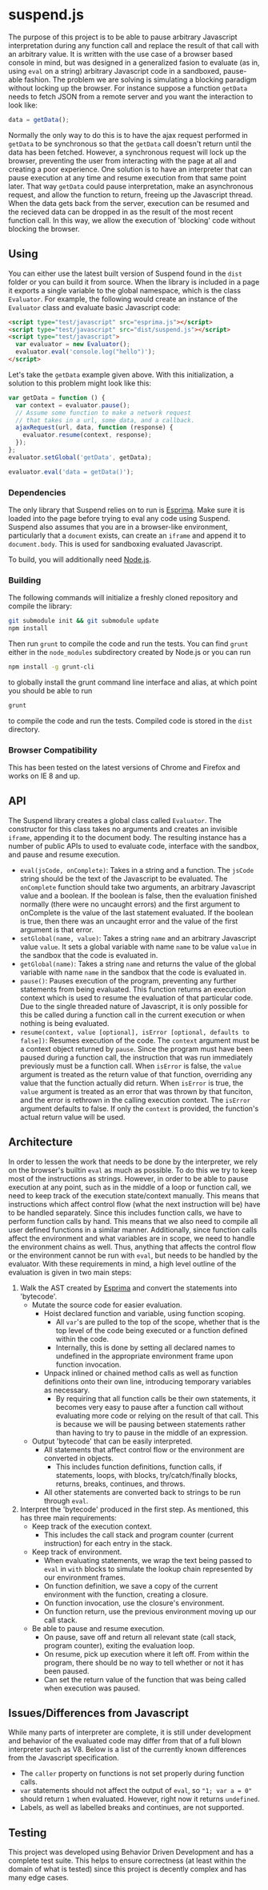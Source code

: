 # suspend.js

The purpose of this project is to be able to pause arbitrary Javascript interpretation during any function call and replace the result of that call with an arbitrary value. It is written with the use case of a browser based console in mind, but was designed in a generalized fasion to evaluate (as in, using ```eval``` on a string) arbitrary Javascript code in a sandboxed, pause-able fashion. The problem we are solving is simulating a blocking paradigm without locking up the browser. For instance suppose a function ```getData``` needs to fetch JSON from a remote server and you want the interaction to look like:

```javascript
data = getData();
```

Normally the only way to do this is to have the ajax request performed in ```getData``` to be synchronous so that the ```getData``` call doesn't return until the data has been fetched. However, a synchronous request will lock up the browser, preventing the user from interacting with the page at all and creating a poor experience. One solution is to have an interpreter that can pause execution at any time and resume execution from that same point later. That way ```getData``` could pause interpretation, make an asynchronous request, and allow the function to return, freeing up the Javascript thread. When the data gets back from the server, execution can be resumed and the recieved data can be dropped in as the result of the most recent function call. In this way, we allow the execution of 'blocking' code without blocking the browser.

## Using

You can either use the latest built version of Suspend found in the ```dist``` folder or you can build it from source. When the library is included in a page it exports a single variable to the global namespace, which is the class ```Evaluator```. For example, the following would create an instance of the ```Evaluator``` class and evaluate basic Javascript code:

```html
<script type="test/javascript" src="esprima.js"></script>
<script type="test/javascript" src="dist/suspend.js"></script>
<script type="test/javascript">
  var evaluator = new Evaluator();
  evaluator.eval('console.log("hello")');
</script>
```

Let's take the ```getData``` example given above. With this initialization, a solution to this problem might look like this:

```javascript
var getData = function () {
  var context = evaluator.pause();
  // Assume some function to make a network request
  // that takes in a url, some data, and a callback.
  ajaxRequest(url, data, function (response) {
    evaluator.resume(context, response);
  });
};
evaluator.setGlobal('getData', getData);

evaluator.eval('data = getData()');
```

### Dependencies

The only library that Suspend relies on to run is [Esprima][]. Make sure it is loaded into the page before trying to eval any code using Suspend. Suspend also assumes that you are in a browser-like environment, particularly that a ```document``` exists, can create an ```iframe``` and append it to ```document.body```. This is used for sandboxing evaluated Javascript.

To build, you will additionally need [Node.js][].


### Building

The following commands will initialize a freshly cloned repository and compile the library:

```bash
git submodule init && git submodule update
npm install
```

Then run ```grunt``` to compile the code and run the tests. You can find ```grunt``` either in the ```node_modules``` subdirectory created by Node.js or you can run

```bash
npm install -g grunt-cli
```

to globally install the grunt command line interface and alias, at which point you should be able to run

```bash
grunt
```

to compile the code and run the tests. Compiled code is stored in the ```dist``` directory.

### Browser Compatibility

This has been tested on the latest versions of Chrome and Firefox and works on IE 8 and up.

## API

The Suspend library creates a global class called ```Evaluator```. The constructor for this class takes no arguments and creates an invisible ```iframe```, appending it to the document body. The resulting instance has a number of public APIs to used to evaluate code, interface with the sandbox, and pause and resume execution.

- ```eval(jsCode, onComplete)```: Takes in a string and a function. The ```jsCode``` string should be the text of the Javascript to be evaluated. The ```onComplete``` function should take two arguments, an arbitrary Javascript value and a boolean. If the boolean is false, then the evaluation finished normally (there were no uncaught errors) and the first argument to onComplete is the value of the last statement evaluated. If the boolean is true, then there was an uncaught error and the value of the first argument is that error.
- ```setGlobal(name, value)```: Takes a string ```name``` and an arbitrary Javascript value ```value```. It sets a global variable with name ```name``` to be value ```value``` in the sandbox that the code is evaluated in.
- ```getGlobal(name)```: Takes a string ```name``` and returns the value of the global variable with name ```name``` in the sandbox that the code is evaluated in.
- ```pause()```: Pauses execution of the program, preventing any further statements from being evaluated. This function returns an execution context which is used to resume the evaluation of that particular code. Due to the single threaded nature of Javascript, it is only possible for this be called during a function call in the current execution or when nothing is being evaluated.
- ```resume(context, value [optional], isError [optional, defaults to false])```: Resumes execution of the code. The ```context``` argument must be a context object returned by ```pause```. Since the program must have been paused during a function call, the instruction that was run immediately previously must be a function call. When ```isError``` is false, the ```value``` argument is treated as the return value of that function, overriding any value that the function actually did return. When ```isError``` is true, the ```value``` argument is treated as an error that was thrown by that funciton, and the error is rethrown in the calling execution context. The ```isError``` argument defaults to false. If only the ```context``` is provided, the function's actual return value will be used.


## Architecture

In order to lessen the work that needs to be done by the interpreter, we rely on the browser's builtin ```eval``` as much as possible. To do this we try to keep most of the instructions as strings. However, in order to be able to pause execution at any point, such as in the middle of a loop or function call, we need to keep track of the execution state/context manually. This means that instructions which affect control flow (what the next instruction will be) have to be handled separately. Since this includes function calls, we have to perform function calls by hand. This means that we also need to compile all user defined functions in a similar manner. Additionally, since function calls affect the environment and what variables are in scope, we need to handle the environment chains as well. Thus, anything that affects the control flow or the environment cannot be run with ```eval```, but needs to be handled by the evaluator. With these requirements in mind, a high level outline of the evaluation is given in two main steps:

1. Walk the AST created by [Esprima][] and convert the statements into 'bytecode'.
    - Mutate the source code for easier evaluation.
      - Hoist declared function and variable, using function scoping.
        - All ```var```'s are pulled to the top of the scope, whether that is the top level of the code being executed or a function defined within the code.
        - Internally, this is done by setting all declared names to undefined in the appropriate environment frame upon function invocation.
      - Unpack inlined or chained method calls as well as function definitions onto their own line, introducing temporary variables as necessary.
        - By requiring that all function calls be their own statements, it becomes very easy to pause after a function call without evaluating more code or relying on the result of that call. This is because we will be pausing between statements rather than having to try to pause in the middle of an expression.
    - Output 'bytecode' that can be easily interpreted.
      - All statements that affect control flow or the environment are converted in objects.
        - This includes function definitions, function calls, if statements, loops, with blocks, try/catch/finally blocks, returns, breaks, continues, and throws.
      - All other statements are converted back to strings to be run through ```eval```.
2. Interpret the 'bytecode' produced in the first step. As mentioned, this has three main requirements:
    - Keep track of the execution context.
      - This includes the call stack and program counter (current instruction) for each entry in the stack.
    - Keep track of environment.
      - When evaluating statements, we wrap the text being passed to ```eval``` in ```with``` blocks to simulate the lookup chain represented by our environment frames.
      - On function definition, we save a copy of the current environment with the function, creating a closure.
      - On function invocation, use the closure's environment.
      - On function return, use the previous environment moving up our call stack.
    - Be able to pause and resume execution.
      - On pause, save off and return all relevant state (call stack, program counter), exiting the evaluation loop.
      - On resume, pick up execution where it left off. From within the program, there should be no way to tell whether or not it has been paused.
      - Can set the return value of the function that was being called when execution was paused.

## Issues/Differences from Javascript

While many parts of interpreter are complete, it is still under development and behavior of the evaluated code may differ from that of a full blown interpreter such as V8. Below is a list of the currently known differences from the Javascript specification.

- The ```caller``` property on functions is not set properly during function calls.
- ```var``` statements should not affect the output of ```eval```, so ```"1; var a = 0"``` should return ```1``` when evaluated. However, right now it returns ```undefined```.
- Labels, as well as labelled breaks and continues, are not supported.

## Testing

This project was developed using Behavior Driven Development and has a complete test suite. This helps to ensure correctness (at least within the domain of what is tested) since this project is decently complex and has many edge cases.

[Esprima]: http://esprima.org "Esprima"
[Node.js]: http://nodejs.org "Node.js"
